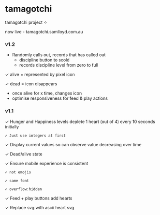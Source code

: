 # tamagotchi
tamagotchi project ✧

now live - tamagotchi.samlloyd.com.au

### v1.2

- Randomly calls out, records that has called out
	- discipline button to scold
	- records discipline level from zero to full

✓ alive = represented by pixel icon

✓ dead = icon disappears

- once alive for x time, changes icon
- optimise responsiveness for feed & play actions

### v1.1

✓ Hunger and Happiness levels deplete 1 heart (out of 4) every 10 seconds initially

    ✓ Just use integers at first

✓ Display current values so can observe value decreasing over time

✓ Dead/alive state

✓ Ensure mobile experience is consistent

    ✓ not emojis

    ✓ same font

    ✓ overflow:hidden

✓ Feed + play buttons add hearts

✓ Replace svg with ascii heart svg
